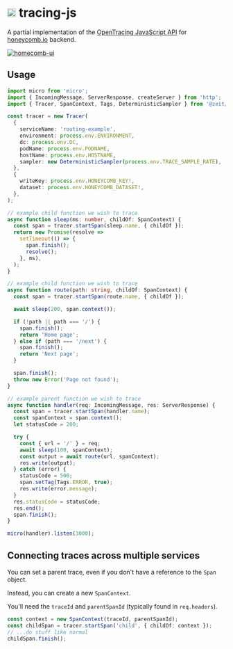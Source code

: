 # <img src="https://cdn.jsdelivr.net/npm/octicons@8.4.2/build/svg/bug.svg" alt="bug" width="20" /> tracing-js 

A partial implementation of the [OpenTracing JavaScript API](https://opentracing-javascript.surge.sh) for [honeycomb.io](https://www.honeycomb.io) backend.

[![homecomb-ui](https://user-images.githubusercontent.com/229881/53371218-a1a09000-391d-11e9-9956-8ee2b5d62a0f.png)](https://ui.honeycomb.io)

## Usage

```ts
import micro from 'micro';
import { IncomingMessage, ServerResponse, createServer } from 'http';
import { Tracer, SpanContext, Tags, DeterministicSampler } from '@zeit/tracing-js';

const tracer = new Tracer(
  {
    serviceName: 'routing-example',
    environment: process.env.ENVIRONMENT,
    dc: process.env.DC,
    podName: process.env.PODNAME,
    hostName: process.env.HOSTNAME,
    sampler: new DeterministicSampler(process.env.TRACE_SAMPLE_RATE),
  },
  {
    writeKey: process.env.HONEYCOMB_KEY!,
    dataset: process.env.HONEYCOMB_DATASET!,
  },
);

// example child function we wish to trace
async function sleep(ms: number, childOf: SpanContext) {
  const span = tracer.startSpan(sleep.name, { childOf });
  return new Promise(resolve =>
    setTimeout(() => {
      span.finish();
      resolve();
    }, ms),
  );
}

// example child function we wish to trace
async function route(path: string, childOf: SpanContext) {
  const span = tracer.startSpan(route.name, { childOf });

  await sleep(200, span.context());

  if (!path || path === '/') {
    span.finish();
    return 'Home page';
  } else if (path === '/next') {
    span.finish();
    return 'Next page';
  }

  span.finish();
  throw new Error('Page not found');
}

// example parent function we wish to trace
async function handler(req: IncomingMessage, res: ServerResponse) {
  const span = tracer.startSpan(handler.name);
  const spanContext = span.context();
  let statusCode = 200;

  try {
    const { url = '/' } = req;
    await sleep(100, spanContext);
    const output = await route(url, spanContext);
    res.write(output);
  } catch (error) {
    statusCode = 500;
    span.setTag(Tags.ERROR, true);
    res.write(error.message);
  }
  res.statusCode = statusCode;
  res.end();
  span.finish();
}

micro(handler).listen(3000);
```

## Connecting traces across multiple services

You can set a parent trace, even if you don't have a reference to the `Span` object.

Instead, you can create a new `SpanContext`.

You'll need the `traceId` and `parentSpanId` (typically found in `req.headers`).

```ts
const context = new SpanContext(traceId, parentSpanId);
const childSpan = tracer.startSpan('child', { childOf: context });
// ...do stuff like normal
childSpan.finish();
```
